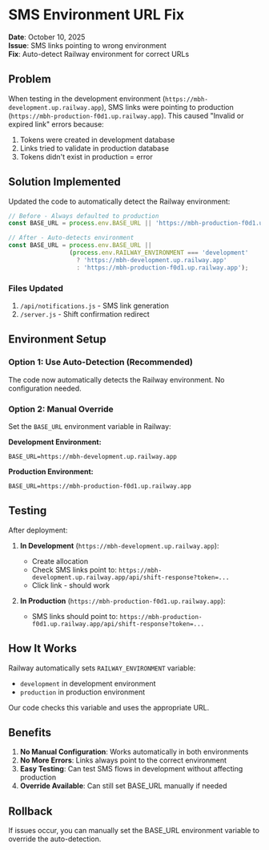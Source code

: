 # SMS Environment URL Fix

**Date**: October 10, 2025  
**Issue**: SMS links pointing to wrong environment  
**Fix**: Auto-detect Railway environment for correct URLs  

## Problem

When testing in the development environment (`https://mbh-development.up.railway.app`), SMS links were pointing to production (`https://mbh-production-f0d1.up.railway.app`). This caused "Invalid or expired link" errors because:

1. Tokens were created in development database
2. Links tried to validate in production database
3. Tokens didn't exist in production = error

## Solution Implemented

Updated the code to automatically detect the Railway environment:

```javascript
// Before - Always defaulted to production
const BASE_URL = process.env.BASE_URL || 'https://mbh-production-f0d1.up.railway.app';

// After - Auto-detects environment
const BASE_URL = process.env.BASE_URL || 
                 (process.env.RAILWAY_ENVIRONMENT === 'development' 
                   ? 'https://mbh-development.up.railway.app' 
                   : 'https://mbh-production-f0d1.up.railway.app');
```

### Files Updated

1. `/api/notifications.js` - SMS link generation
2. `/server.js` - Shift confirmation redirect

## Environment Setup

### Option 1: Use Auto-Detection (Recommended)
The code now automatically detects the Railway environment. No configuration needed.

### Option 2: Manual Override
Set the `BASE_URL` environment variable in Railway:

**Development Environment:**
```
BASE_URL=https://mbh-development.up.railway.app
```

**Production Environment:**
```
BASE_URL=https://mbh-production-f0d1.up.railway.app
```

## Testing

After deployment:

1. **In Development** (`https://mbh-development.up.railway.app`):
   - Create allocation
   - Check SMS links point to: `https://mbh-development.up.railway.app/api/shift-response?token=...`
   - Click link - should work

2. **In Production** (`https://mbh-production-f0d1.up.railway.app`):
   - SMS links should point to: `https://mbh-production-f0d1.up.railway.app/api/shift-response?token=...`

## How It Works

Railway automatically sets `RAILWAY_ENVIRONMENT` variable:
- `development` in development environment
- `production` in production environment

Our code checks this variable and uses the appropriate URL.

## Benefits

1. **No Manual Configuration**: Works automatically in both environments
2. **No More Errors**: Links always point to the correct environment
3. **Easy Testing**: Can test SMS flows in development without affecting production
4. **Override Available**: Can still set BASE_URL manually if needed

## Rollback

If issues occur, you can manually set the BASE_URL environment variable to override the auto-detection.
